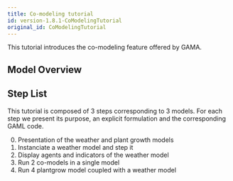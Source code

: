 ```yaml
---
title: Co-modeling tutorial
id: version-1.8.1-CoModelingTutorial
original_id: CoModelingTutorial
---
```



This tutorial introduces the co-modeling feature offered by GAMA.

## Model Overview

## Step List

This tutorial is composed of 3 steps corresponding to 3 models. For each step we present its purpose, an explicit formulation and the corresponding GAML code.

0. Presentation of the weather and plant growth models
1. Instanciate a weather model and step it
2. Display agents and indicators of the weather model
3. Run 2 co-models in a single model 
4. Run 4 plantgrow model coupled with a weather model
